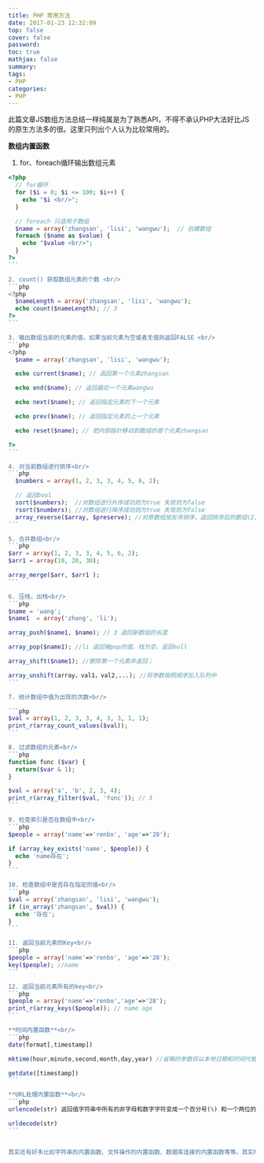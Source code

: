 ```yaml
---
title: PHP 常用方法
date: 2017-01-23 12:32:09
top: false
cover: false
password:
toc: true
mathjax: false
summary: 
tags:
- PHP
categories:
- PHP
---
```


此篇文章JS数组方法总结一样纯属是为了熟悉API，不得不承认PHP大法好比JS的原生方法多的很。这里只列出个人认为比较常用的。<br/>

**数组内置函数**<br/>

1. for、foreach循环输出数组元素<br/>
````php
<?php 
  // for循环
  for ($i = 0; $i <= 100; $i++) {
    echo "$i <br/>";
  } 

  // foreach 只适用于数组
  $name = array('zhangsan', 'lisi', 'wangwu');  // 创建数组
  foreach ($name as $value) {
    echo "$value <br/>";
  }
?>
```

2. count() 获取数组元素的个数 <br/>
```php
<?php
  $nameLength = array('zhangsan', 'lisi', 'wangwu');
  echo count($nameLength); // 3
?>
```

3. 输出数组当前的元素的值，如果当前元素为空或者无值则返回FALSE <br/>
```php
<?php
  $name = array('zhangsan', 'lisi', 'wangwu');

  echo current($name); // 返回第一个元素zhangsan 

  echo end($name); // 返回最后一个元素wangwu

  echo next($name); // 返回指定元素的下一个元素

  echo prev($name); // 返回指定元素的上一个元素

  echo reset($name); // 把内部指针移动到数组的首个元素zhangsan

?>
```

4. 对当前数组进行排序<br/>
```php
  $numbers = array(1, 2, 3, 3, 4, 5, 6, 2);

  // 返回bool
  sort($numbers);  //对数组进行升序成功则为true 失败则为false
  rsort($numbers); //对数组进行降序成功则为true 失败则为false
  array_reverse($array, $preserve); //对原数组按反序排序，返回排序后的数组(2, 6, 5, 4, 3, 3, 2, 1)
```

5. 合并数组<br/>
```php
$arr = array(1, 2, 3, 3, 4, 5, 6, 2);
$arr1 = array(10, 20, 30);

array_merge($arr, $arr1 );
```

6. 压栈，出栈<br/>
```php
$name = 'wang';
$name1  = array('zhang', 'li');

array_push($name1, $name); // 3 返回新数组的长度

array_pop($name1); //li 返回被pop的值。栈为空，返回null

array_shift($name1); //删除第一个元素并返回；

array_unshift(array，val1，val2,...); //将参数按照顺序加入队列中
```

7. 统计数组中值为出现的次数<br/>

```php
$val = array(1, 2, 3, 3, 4, 3, 3, 1, 1);
print_r(array_count_values($val));
```

8. 过滤数组的元素<br/>
```php
function func ($var) {
  return($var & 1);
}

$val = array('a', 'b', 2, 3, 4);
print_r(array_filter($val, 'func')); // 3
```

9. 检查索引是否在数组中<br/>
```php
$people = array('name'=>'renbo', 'age'=>'28');

if (array_key_exists('name', $people)) {
  echo 'name存在';
}
```

10. 检查数组中是否存在指定的值<br/>
```php
$val = array('zhangsan', 'lisi', 'wangwu');
if (in_array('zhangsan', $val)) {
  echo '存在';
}
```

11. 返回当前元素的Key<br/>
```php
$people = array('name'=>'renbo', 'age'=>'28');
key($people); //name
```

12. 返回当前元素所有的key<br/>
```php
$people = array('name'=>'renbo','age'=>'28');
print_r(array_keys($people)); // name age
```

**时间内置函数**<br/>
```php
date(format[,timestamp])

mktime(hour,minute,second,month,day,year) //省略的参数将以本地日期和时间代替

getdate([timestamp]) 
``` 

**URL处理内置函数**<br/>
```php
urlencode(str) 返回值字符串中所有的非字母和数字字符变成一个百分号(%) 和一个两位的十六进制数，空格被转换成+,-、_和.不做任何转换

urldecode(str) 
```


其实还有好多比如字符串的内置函数、文件操作的内置函数、数据库连接的内置函数等等。其实PHP方法还是比JS多用到的时候查看API即可...<br/>
